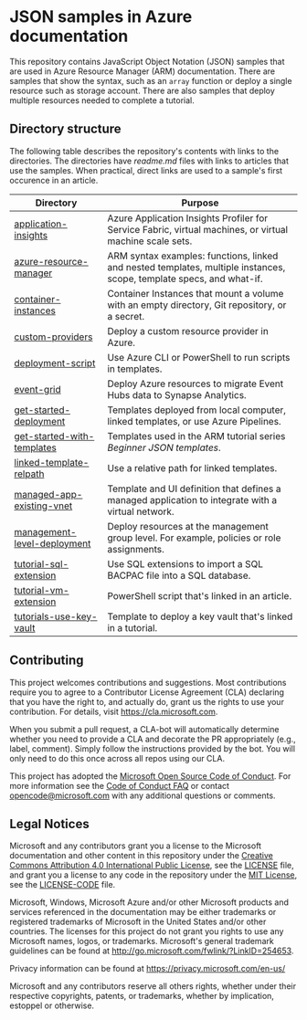 # JSON samples in Azure documentation

This repository contains JavaScript Object Notation (JSON) samples that are used in Azure Resource Manager (ARM) documentation. There are samples that show the syntax, such as an `array` function or deploy a single resource such as storage account. There are also samples that deploy multiple resources needed to complete a tutorial.

## Directory structure

The following table describes the repository's contents with links to the directories. The directories have _readme.md_ files with links to articles that use the samples. When practical, direct links are used to a sample's first occurence in an article.

| Directory | Purpose |
| ---- | ---- |
| [application-insights](application-insights) | Azure Application Insights Profiler for Service Fabric, virtual machines, or virtual machine scale sets. |
| [azure-resource-manager](azure-resource-manager) | ARM syntax examples: functions, linked and nested templates, multiple instances, scope, template specs, and what-if. |
| [container-instances](container-instances) | Container Instances that mount a volume with an empty directory, Git repository, or a secret. |
| [custom-providers](custom-providers) | Deploy a custom resource provider in Azure. |
| [deployment-script](deployment-script) | Use Azure CLI or PowerShell to run scripts in templates. |
| [event-grid](event-grid) | Deploy Azure resources to migrate Event Hubs data to Synapse Analytics. |
| [get-started-deployment](get-started-deployment) | Templates deployed from local computer, linked templates, or use Azure Pipelines. |
| [get-started-with-templates](get-started-with-templates) | Templates used in the ARM tutorial series _Beginner JSON templates_. |
| [linked-template-relpath](linked-template-relpath) | Use a relative path for linked templates. |
| [managed-app-existing-vnet](managed-app-existing-vnet) | Template and UI definition that defines a managed application to integrate with a virtual network. |
| [management-level-deployment](management-level-deployment) | Deploy resources at the management group level. For example, policies or role assignments. |
| [tutorial-sql-extension](tutorial-sql-extension) | Use SQL extensions to import a SQL BACPAC file into a SQL database. |
| [tutorial-vm-extension](tutorial-vm-extension) | PowerShell script that's linked in an article. |
| [tutorials-use-key-vault](tutorials-use-key-vault) | Template to deploy a key vault that's linked in a tutorial. |

## Contributing

This project welcomes contributions and suggestions.  Most contributions require you to agree to a
Contributor License Agreement (CLA) declaring that you have the right to, and actually do, grant us
the rights to use your contribution. For details, visit https://cla.microsoft.com.

When you submit a pull request, a CLA-bot will automatically determine whether you need to provide
a CLA and decorate the PR appropriately (e.g., label, comment). Simply follow the instructions
provided by the bot. You will only need to do this once across all repos using our CLA.

This project has adopted the [Microsoft Open Source Code of Conduct](https://opensource.microsoft.com/codeofconduct/).
For more information see the [Code of Conduct FAQ](https://opensource.microsoft.com/codeofconduct/faq/) or
contact [opencode@microsoft.com](mailto:opencode@microsoft.com) with any additional questions or comments.

## Legal Notices

Microsoft and any contributors grant you a license to the Microsoft documentation and other content
in this repository under the [Creative Commons Attribution 4.0 International Public License](https://creativecommons.org/licenses/by/4.0/legalcode),
see the [LICENSE](LICENSE) file, and grant you a license to any code in the repository under the [MIT License](https://opensource.org/licenses/MIT), see the
[LICENSE-CODE](LICENSE-CODE) file.

Microsoft, Windows, Microsoft Azure and/or other Microsoft products and services referenced in the documentation
may be either trademarks or registered trademarks of Microsoft in the United States and/or other countries.
The licenses for this project do not grant you rights to use any Microsoft names, logos, or trademarks.
Microsoft's general trademark guidelines can be found at http://go.microsoft.com/fwlink/?LinkID=254653.

Privacy information can be found at https://privacy.microsoft.com/en-us/

Microsoft and any contributors reserve all others rights, whether under their respective copyrights, patents,
or trademarks, whether by implication, estoppel or otherwise.
